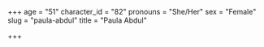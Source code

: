 +++
age = "51"
character_id = "82"
pronouns = "She/Her"
sex = "Female"
slug = "paula-abdul"
title = "Paula Abdul"

+++



